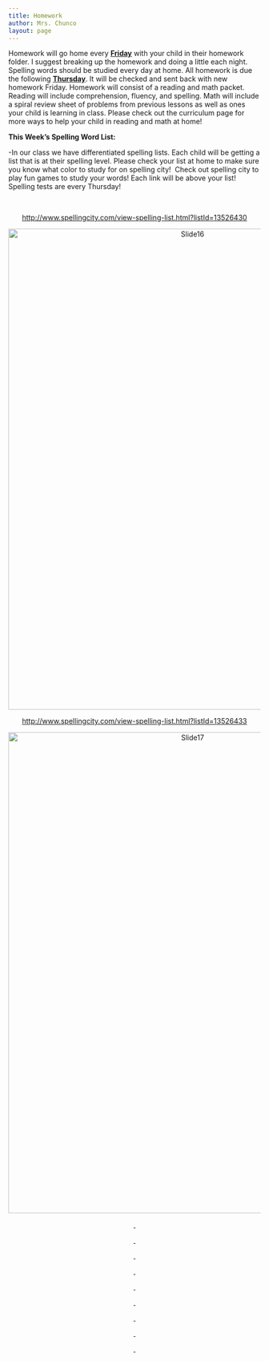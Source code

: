 ```yaml
---
title: Homework
author: Mrs. Chunco
layout: page
---
```

Homework will go home every **<span style="text-decoration: underline;">Friday</span>** with your child in their homework folder. I suggest breaking up the homework and doing a little each night. Spelling words should be studied every day at home. All homework is due the following **<span style="text-decoration: underline;">Thursday</span>**. It will be checked and sent back with new homework Friday. Homework will consist of a reading and math packet. Reading will include comprehension, fluency, and spelling. Math will include a spiral review sheet of problems from previous lessons as well as ones your child is learning in class. Please check out the curriculum page for more ways to help your child in reading and math at home!

**This Week&#8217;s Spelling Word List:**

-In our class we have differentiated spelling lists. Each child will be getting a list that is at their spelling level. Please check your list at home to make sure you know what color to study for on spelling city!  Check out spelling city to play fun games to study your words! Each link will be above your list! Spelling tests are every Thursday!

&nbsp;

<p style="text-align: center;">
  <a href="http://www.spellingcity.com/view-spelling-list.html?listId=13526430">http://www.spellingcity.com/view-spelling-list.html?listId=13526430</a>
</p>

<p style="text-align: center;">
  <a href="http://www.mrschunco.com/wp-content/uploads/2013/07/Slide16.jpg"><img class="aligncenter size-full wp-image-862" src="http://www.mrschunco.com/wp-content/uploads/2013/07/Slide16.jpg" alt="Slide16" width="720" height="960" /></a>
</p>

<p style="text-align: center;">
  <a href="http://www.spellingcity.com/view-spelling-list.html?listId=13526433">http://www.spellingcity.com/view-spelling-list.html?listId=13526433</a>
</p>

<p style="text-align: center;">
  <a href="http://www.mrschunco.com/wp-content/uploads/2013/07/Slide17.jpg"><img class="aligncenter size-full wp-image-863" src="http://www.mrschunco.com/wp-content/uploads/2013/07/Slide17.jpg" alt="Slide17" width="720" height="960" /></a>
</p>

<p style="text-align: center;">
  <a href="http://www.spellingcity.com/view-spelling-list.html?listId=13250443"> </a>
</p>

<p style="text-align: center;">
  <a href="https://www.spellingcity.com/view-spelling-list.html?listId=15496186"> </a>
</p>

<p style="text-align: center;">
  <a href="https://www.spellingcity.com/view-spelling-list.html?listId=15496075&x=242fd"> </a>
</p>

<p style="text-align: center;">
  <a href="http://www.spellingcity.com/view-spelling-list.html?listId=13250659"> </a>
</p>

<p style="text-align: center;">
  <a href="http://www.spellingcity.com/view-spelling-list.html?listId=13245073"> </a>
</p>

<p style="text-align: center;">
  <a href="http://www.spellingcity.com/view-spelling-list.html?listId=13245076"> </a>
</p>

<p style="text-align: center;">
  <a href="https://www.spellingcity.com/view-spelling-list.html?listId=13245059"> </a>
</p>

<p style="text-align: center;">
  <a href="https://www.spellingcity.com/view-spelling-list.html?listId=13244897"> </a>
</p>

<p style="text-align: center;">
  <a href="https://www.spellingcity.com/view-spelling-list.html?listId=13244902"> </a>
</p>